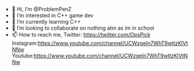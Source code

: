 - 👋 Hi, I’m @ProblemPenZ
- 👀 I’m interested in C++ game dev
- 🌱 I’m currently learning C++
- 💞️ I’m looking to collaborate on nothing atm as im in school
- 📫 How to reach me, Twitter: https://twitter.com/OpsPick Instagram:https://www.youtube.com/channel/UCWzgeIn7WhT9wtlzKIVtNNw Youtube:https://www.youtube.com/channel/UCWzgeIn7WhT9wtlzKIVtNNw

<!---
ProblemPenZ/ProblemPenZ is a ✨ special ✨ repository because its `README.md` (this file) appears on your GitHub profile.
You can click the Preview link to take a look at your changes.
--->
